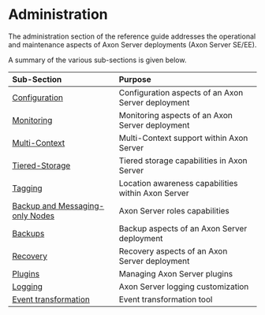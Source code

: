 # Administration

The administration section of the reference guide addresses the operational and maintenance aspects of Axon Server deployments \(Axon Server SE/EE\).

A summary of the various sub-sections is given below.

| Sub-Section                                                           | Purpose                                            |
|:----------------------------------------------------------------------|:---------------------------------------------------|
| [Configuration](admin-configuration/)                                 | Configuration aspects of an Axon Server deployment |
| [Monitoring](monitoring/)                                             | Monitoring aspects of an Axon Server deployment    |
| [Multi-Context](multi-context.md)                                     | Multi-Context support within Axon Server           |
| [Tiered-Storage](tiered-storage.md)                                   | Tiered storage capabilities in Axon Server         |
| [Tagging](tagging.md)                                                 | Location awareness capabilities within Axon Server |
| [Backup and Messaging-only Nodes](backup-and-messaging-only-nodes.md) | Axon Server roles capabilities                     |
| [Backups](backups.md)                                                 | Backup aspects of an Axon Server deployment        |
| [Recovery](recovery.md)                                               | Recovery aspects of an Axon Server deployment      |
| [Plugins](plugins.md)                                                 | Managing Axon Server plugins                       |
| [Logging](logging/)                                                   | Axon Server logging customization                  |
| [Event transformation](event-transformation.md/)                      | Event transformation tool                          |

